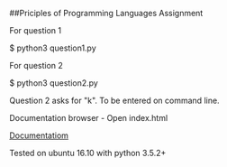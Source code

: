 ##Priciples of Programming Languages Assignment

For question 1

$ python3 question1.py

For question 2

$ python3 question2.py


Question 2 asks for "k". To be entered on command line.

Documentation browser - Open index.html

[Documentatiom](https://ppl-iiita.github.io/ppl-assignment-newage-newton/)

Tested on ubuntu 16.10 with python 3.5.2+
